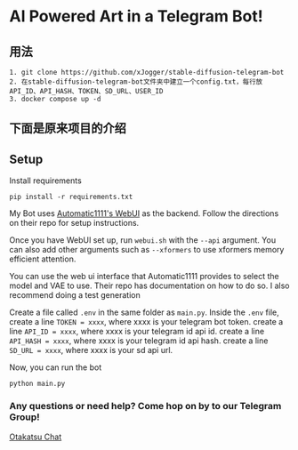 # AI Powered Art in a Telegram Bot!


## 用法

    1. git clone https://github.com/xJogger/stable-diffusion-telegram-bot
    2. 在stable-diffusion-telegram-bot文件夹中建立一个config.txt，每行放API_ID、API_HASH、TOKEN、SD_URL、USER_ID
    3. docker compose up -d





## 下面是原来项目的介绍


## Setup

Install requirements

`pip install -r requirements.txt`

My Bot uses [Automatic1111's WebUI](https://github.com/AUTOMATIC1111/stable-diffusion-webui) as the backend.
Follow the directions on their repo for setup instructions.

Once you have WebUI set up, run `webui.sh` with the `--api` argument. You can also add other
arguments such as `--xformers` to use xformers memory efficient attention.

You can use the web ui interface that Automatic1111 provides to select the model and VAE to use.
Their repo has documentation on how to do so. I also recommend doing a test generation

Create a file called `.env` in the same folder as `main.py`. Inside the `.env` file,
create a line `TOKEN = xxxx`, where xxxx is your telegram bot token.
create a line `API_ID = xxxx`, where xxxx is your telegram id api id.
create a line `API_HASH = xxxx`, where xxxx is your telegram id api hash.
create a line `SD_URL = xxxx`, where xxxx is your sd api url.

Now, you can run the bot

`python main.py`

### Any questions or need help? Come hop on by to our Telegram Group!

[Otakatsu Chat](https://t.me/otakatsu_chat)


